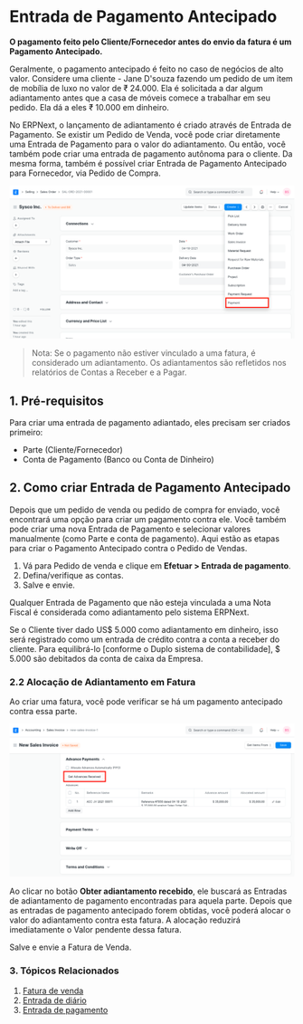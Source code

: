 # Entrada de Pagamento Antecipado


**O pagamento feito pelo Cliente/Fornecedor antes do envio da fatura é um Pagamento Antecipado.**


Geralmente, o pagamento antecipado é feito no caso de negócios de alto valor. Considere uma cliente - Jane D'souza fazendo um pedido de um item de mobília de luxo no valor de ₹ 24.000. Ela é solicitada a dar algum adiantamento antes que a casa de móveis comece a trabalhar em seu pedido. Ela dá a eles ₹ 10.000 em dinheiro.


No ERPNext, o lançamento de adiantamento é criado através de Entrada de Pagamento. Se existir um Pedido de Venda, você pode criar diretamente uma Entrada de Pagamento para o valor do adiantamento. Ou então, você também pode criar uma entrada de pagamento autônoma para o cliente. Da mesma forma, também é possível criar Entrada de Pagamento Antecipado para Fornecedor, via Pedido de Compra.


![Entrada de pagamento do pedido de venda](/files/payment-option-in-sales-order.png)



>
> Nota: Se o pagamento não estiver vinculado a uma fatura, é considerado um adiantamento. Os adiantamentos são refletidos nos relatórios de Contas a Receber e a Pagar.
>
>
>


## 1. Pré-requisitos


Para criar uma entrada de pagamento adiantado, eles precisam ser criados primeiro:


* Parte (Cliente/Fornecedor)
* Conta de Pagamento (Banco ou Conta de Dinheiro)


## 2. Como criar Entrada de Pagamento Antecipado


Depois que um pedido de venda ou pedido de compra for enviado, você encontrará uma opção para criar um pagamento contra ele. Você também pode criar uma nova Entrada de Pagamento e selecionar valores manualmente (como Parte e conta de pagamento). Aqui estão as etapas para criar o Pagamento Antecipado contra o Pedido de Vendas.


1. Vá para Pedido de venda e clique em **Efetuar > Entrada de pagamento**.
2. Defina/verifique as contas.
3. Salve e envie.


Qualquer Entrada de Pagamento que não esteja vinculada a uma Nota Fiscal é considerada como adiantamento pelo sistema ERPNext.


Se o Cliente tiver dado US$ 5.000 como adiantamento em dinheiro, isso será registrado como um
entrada de crédito contra a conta a receber do cliente. Para equilibrá-lo [conforme o Duplo
sistema de contabilidade], $ 5.000 são debitados da conta de caixa da Empresa.


### 2.2 Alocação de Adiantamento em Fatura


Ao criar uma fatura, você pode verificar se há um pagamento antecipado contra essa parte.


![Buscar pagamentos antecipados na fatura de vendas](/files/fetch-advance-payments-in-invoice.png)


Ao clicar no botão **Obter adiantamento recebido**, ele buscará as Entradas de adiantamento de pagamento encontradas para aquela parte. Depois que as entradas de pagamento antecipado forem obtidas, você poderá alocar o valor do adiantamento contra esta fatura. A alocação reduzirá imediatamente o Valor pendente dessa fatura.


Salve e envie a Fatura de Venda.


### 3. Tópicos Relacionados


1. [Fatura de venda](/docs/v13/user/manual/en/accounts/fatura-de-venda)
2. [Entrada de diário](/docs/v13/user/manual/en/accounts/journal-entry)
3. [Entrada de pagamento](/docs/v13/user/manual/en/accounts/payment-entry)